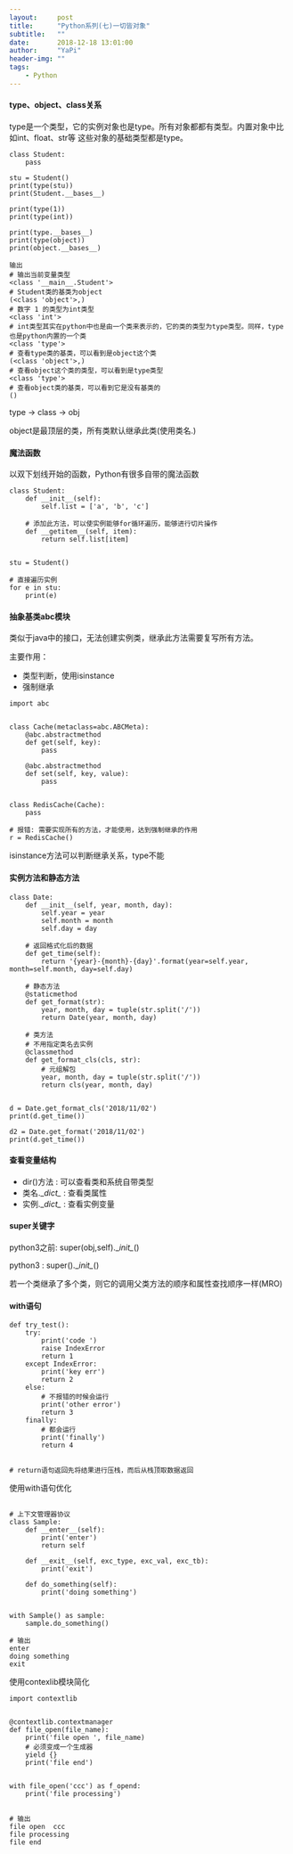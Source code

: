 ```yaml
---
layout:     post
title:      "Python系列(七)一切皆对象"
subtitle:   ""
date:       2018-12-18 13:01:00
author:     "YaPi"
header-img: ""
tags:
    - Python
---
```


#### type、object、class关系

type是一个类型，它的实例对象也是type。所有对象都都有类型。内置对象中比如int、float、str等
这些对象的基础类型都是type。

```text
class Student:
    pass

stu = Student()
print(type(stu))
print(Student.__bases__)

print(type(1))
print(type(int))

print(type.__bases__)
print(type(object))
print(object.__bases__)

输出
# 输出当前变量类型
<class '__main__.Student'>
# Student类的基类为object
(<class 'object'>,)
# 数字 1 的类型为int类型
<class 'int'>
# int类型其实在python中也是由一个类来表示的，它的类的类型为type类型。同样，type也是python内置的一个类
<class 'type'>
# 查看type类的基类，可以看到是object这个类
(<class 'object'>,)
# 查看object这个类的类型，可以看到是type类型
<class 'type'>
# 查看object类的基类，可以看到它是没有基类的
()
```

type -> class -> obj

object是最顶层的类，所有类默认继承此类(使用类名.)


#### 魔法函数
以双下划线开始的函数，Python有很多自带的魔法函数

```text
class Student:
    def __init__(self):
        self.list = ['a', 'b', 'c']
    
    # 添加此方法，可以使实例能够for循环遍历，能够进行切片操作
    def __getitem__(self, item):
        return self.list[item]


stu = Student()

# 直接遍历实例
for e in stu:
    print(e)
```

#### 抽象基类abc模块
类似于java中的接口，无法创建实例类，继承此方法需要复写所有方法。

主要作用：

- 类型判断，使用isinstance
- 强制继承

```text
import abc


class Cache(metaclass=abc.ABCMeta):
    @abc.abstractmethod
    def get(self, key):
        pass

    @abc.abstractmethod
    def set(self, key, value):
        pass


class RedisCache(Cache):
    pass

# 报错: 需要实现所有的方法，才能使用，达到强制继承的作用
r = RedisCache()
```


isinstance方法可以判断继承关系，type不能

#### 实例方法和静态方法

```text
class Date:
    def __init__(self, year, month, day):
        self.year = year
        self.month = month
        self.day = day
    
    # 返回格式化后的数据
    def get_time(self):
        return '{year}-{month}-{day}'.format(year=self.year, month=self.month, day=self.day)
    
    # 静态方法
    @staticmethod
    def get_format(str):
        year, month, day = tuple(str.split('/'))
        return Date(year, month, day)
    
    # 类方法
    # 不用指定类名去实例
    @classmethod
    def get_format_cls(cls, str):
        # 元组解包
        year, month, day = tuple(str.split('/'))
        return cls(year, month, day)


d = Date.get_format_cls('2018/11/02')
print(d.get_time())

d2 = Date.get_format('2018/11/02')
print(d.get_time())

```

#### 查看变量结构

- dir()方法 : 可以查看类和系统自带类型
- 类名.\__dict\__ : 查看类属性
- 实例.\__dict\__ : 查看实例变量

#### super关键字
python3之前: super(obj,self).\__init\__()

python3 : super().\__init\__()

若一个类继承了多个类，则它的调用父类方法的顺序和属性查找顺序一样(MRO)

#### with语句

```text
def try_test():
    try:
        print('code ')
        raise IndexError
        return 1
    except IndexError:
        print('key err')
        return 2
    else:
        # 不报错的时候会运行
        print('other error')
        return 3
    finally:
        # 都会运行
        print('finally')
        return 4


# return语句返回先将结果进行压栈，而后从栈顶取数据返回
```

使用with语句优化

```text

# 上下文管理器协议
class Sample:
    def __enter__(self):
        print('enter')
        return self

    def __exit__(self, exc_type, exc_val, exc_tb):
        print('exit')

    def do_something(self):
        print('doing something')


with Sample() as sample:
    sample.do_something()

# 输出
enter
doing something
exit
```

使用contexlib模块简化

```text
import contextlib


@contextlib.contextmanager
def file_open(file_name):
    print('file open ', file_name)
    # 必须变成一个生成器
    yield {}
    print('file end')


with file_open('ccc') as f_opend:
    print('file processing')


# 输出
file open  ccc
file processing
file end
```